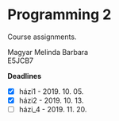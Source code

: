 # Programming 2
Course assignments.

Magyar Melinda Barbara</br>
E5JCB7


**Deadlines**</br>
- [x] házi1 - 2019. 10. 05.</br>
- [x] házi2 - 2019. 10. 13.</br>
- [ ] házi_4 - 2019. 11. 20.
